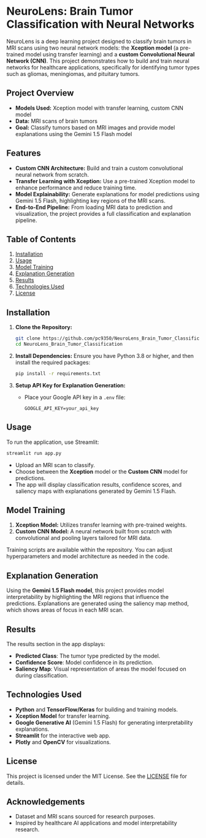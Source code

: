 
# NeuroLens: Brain Tumor Classification with Neural Networks

NeuroLens is a deep learning project designed to classify brain tumors in MRI scans using two neural network models: the **Xception model** (a pre-trained model using transfer learning) and a **custom Convolutional Neural Network (CNN)**. This project demonstrates how to build and train neural networks for healthcare applications, specifically for identifying tumor types such as gliomas, meningiomas, and pituitary tumors.

## Project Overview
- **Models Used:** Xception model with transfer learning, custom CNN model
- **Data:** MRI scans of brain tumors
- **Goal:** Classify tumors based on MRI images and provide model explanations using the Gemini 1.5 Flash model

## Features
- **Custom CNN Architecture:** Build and train a custom convolutional neural network from scratch.
- **Transfer Learning with Xception:** Use a pre-trained Xception model to enhance performance and reduce training time.
- **Model Explainability:** Generate explanations for model predictions using Gemini 1.5 Flash, highlighting key regions of the MRI scans.
- **End-to-End Pipeline:** From loading MRI data to prediction and visualization, the project provides a full classification and explanation pipeline.

## Table of Contents
1. [Installation](#installation)
2. [Usage](#usage)
3. [Model Training](#model-training)
4. [Explanation Generation](#explanation-generation)
5. [Results](#results)
6. [Technologies Used](#technologies-used)
7. [License](#license)

## Installation

1. **Clone the Repository:**
   ```bash
   git clone https://github.com/pc9350/NeuroLens_Brain_Tumor_Classification.git
   cd NeuroLens_Brain_Tumor_Classification
   ```

2. **Install Dependencies:**
   Ensure you have Python 3.8 or higher, and then install the required packages:
   ```bash
   pip install -r requirements.txt
   ```

3. **Setup API Key for Explanation Generation:**
   - Place your Google API key in a `.env` file:
     ```plaintext
     GOOGLE_API_KEY=your_api_key
     ```

## Usage

To run the application, use Streamlit:
```bash
streamlit run app.py
```
- Upload an MRI scan to classify.
- Choose between the **Xception** model or the **Custom CNN** model for predictions.
- The app will display classification results, confidence scores, and saliency maps with explanations generated by Gemini 1.5 Flash.

## Model Training

1. **Xception Model:** Utilizes transfer learning with pre-trained weights.
2. **Custom CNN Model:** A neural network built from scratch with convolutional and pooling layers tailored for MRI data.

Training scripts are available within the repository. You can adjust hyperparameters and model architecture as needed in the code.

## Explanation Generation

Using the **Gemini 1.5 Flash model**, this project provides model interpretability by highlighting the MRI regions that influence the predictions. Explanations are generated using the saliency map method, which shows areas of focus in each MRI scan.

## Results

The results section in the app displays:
- **Predicted Class**: The tumor type predicted by the model.
- **Confidence Score**: Model confidence in its prediction.
- **Saliency Map**: Visual representation of areas the model focused on during classification.

## Technologies Used
- **Python** and **TensorFlow/Keras** for building and training models.
- **Xception Model** for transfer learning.
- **Google Generative AI** (Gemini 1.5 Flash) for generating interpretability explanations.
- **Streamlit** for the interactive web app.
- **Plotly** and **OpenCV** for visualizations.

## License

This project is licensed under the MIT License. See the [LICENSE](LICENSE) file for details.

## Acknowledgements
- Dataset and MRI scans sourced for research purposes.
- Inspired by healthcare AI applications and model interpretability research.
